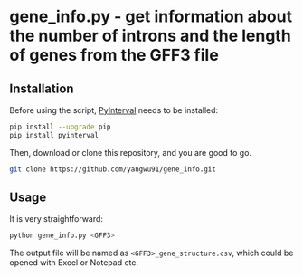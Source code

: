 # gene_info.py - get information about the number of introns and the length of genes from the GFF3 file
## Installation
Before using the script, [PyInterval](https://github.com/taschini/pyinterval/) needs to be installed:
```bash
pip install --upgrade pip
pip install pyinterval
```
Then, download or clone this repository, and you are good to go.
```bash
git clone https://github.com/yangwu91/gene_info.git
```
## Usage
It is very straightforward:
```bash
python gene_info.py <GFF3>
```
The output file will be named as `<GFF3>_gene_structure.csv`, which could be opened with Excel or Notepad etc.